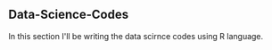 ## Data-Science-Codes ##    
In this section I'll be writing the data scirnce codes using R language. 
